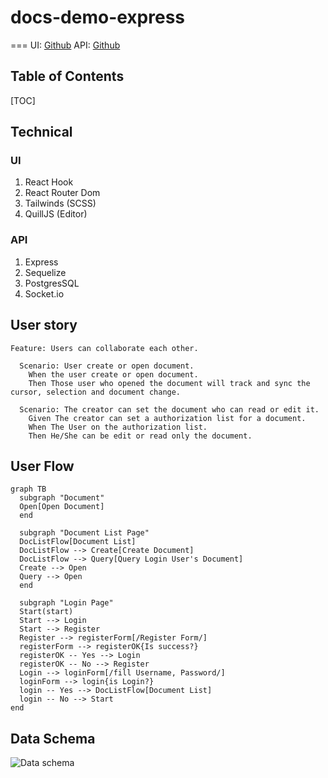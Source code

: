 # docs-demo-express
===
UI: [Github](https://)
API: [Github](https://)

## Table of Contents

[TOC]

## Technical

### UI
1. React Hook
2. React Router Dom
3. Tailwinds (SCSS)
4. QuillJS (Editor)

### API
1. Express
2. Sequelize
3. PostgresSQL
4. Socket.io

User story
---

```gherkin=
Feature: Users can collaborate each other.

  Scenario: User create or open document.
    When the user create or open document.
    Then Those user who opened the document will track and sync the cursor, selection and document change.

  Scenario: The creator can set the document who can read or edit it.
    Given The creator can set a authorization list for a document.
    When The User on the authorization list.
    Then He/She can be edit or read only the document.
```

User Flow
---
```mermaid
graph TB
  subgraph "Document"
  Open[Open Document]
  end

  subgraph "Document List Page"
  DocListFlow[Document List]
  DocListFlow --> Create[Create Document]
  DocListFlow --> Query[Query Login User's Document]
  Create --> Open
  Query --> Open
  end

  subgraph "Login Page"
  Start(start)
  Start --> Login
  Start --> Register
  Register --> registerForm[/Register Form/]
  registerForm --> registerOK{Is success?}
  registerOK -- Yes --> Login
  registerOK -- No --> Register
  Login --> loginForm[/fill Username, Password/]
  loginForm --> login{is Login?}
  login -- Yes --> DocListFlow[Document List]
  login -- No --> Start
end
```

## Data Schema
![Data schema](https://i.imgur.com/u4iPBWB.png)
